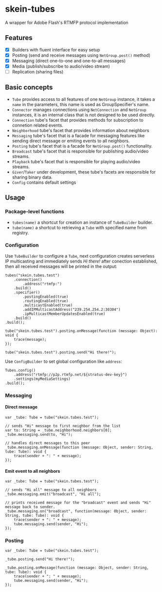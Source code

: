 # skein-tubes

A wrapper for Adobe Flash's RTMFP protocol implementation

## Features

- [x] Builders with fluent interface for easy setup
- [x] Posting (send and receive messages using `NetGroup.post()` method)
- [x] Messaging (direct one-to-one and one-to-all messages)
- [x] Media (publish/subscribe to audio/video stream)
- [ ] Replication (sharing files)

## Basic concepts

* `Tube` provides access to all features of one `NetGroup` instance, it takes a `name` in the parameters, this name is used as GroupSpecifier's name.
* `Connector` manages connections using `NetConnection` and `NetGroup` instances, it is an internal class that is not designed to be used directly.
* `Connection` tube's facet that provides methods for subscription to connetion related events.
* `Neighborhood` tube's facet that provides information about neighbors
* `Messaging` tube's facet that is a facade for messaging features like sending direct message or emiting events to all neighbors.
* `Posting` tube's facet that is a facade for `NetGroup.post()` functionality.
* `Broadcast` tube's facet that is responsible for publishing audio/video streams.
* `Playback` tube's facet that is responsible for playing audio/video streams.
* `Giver`/`Taker` under development, these tube's facets are responsible for sharing binary data.
* `Config` contains default settings 

## Usage

### Package-level functions

* `tubes(name)` a shortcut for creation an instance of `TubeBuilder` builder.
* `tube(name)` a shortcut to retrieving a `Tube` with specified name from registry.

### Configuration

Use `TubeBuilder` to configure a `Tube`, next configuration creates serverless IP multicasting and immediately sends _Hi there!_ after conection established, then all received messages will be printed in the output:

```as3
tubes("skein.tubes.test")
    .connection()
        .address("rtmfp:")
    .build()
    .specifier()
        .postingEnabled(true)
        .routingEnabled(true)
        .multicastEnabled(true)
        .addIPMulticastAddress("239.254.254.2:30304")
        .ipMulticastMemberUpdatesEnabled(true)
    .build()
.build();

tube("skein.tubes.test").posting.onMessage(function (message: Object): void {
    trace(message);
});

tube("skein.tubes.test").posting.send("Hi there!");

```

Use `ConfigBuilder` to set global configuration like `address`:

```as3
Tubes.config()
    .address("rtmfp://p2p.rtmfp.net/${stratus-dev-key}")
    .settings(myMediaSettings)
.build();
```

### Messaging

#### Direct message

```as3
var _tube: Tube = tube("skein.tubes.test");

// sends "Hi" message to first neighbor from the list
var to: String = _tube.neighborhood.neighbors[0];
_tube.messaging.send(to, "Hi");

// handles direct messages to this peer
_tube.messaging.onMessage(function (message: Object, sender: String, tube: Tube): void {
    trace(sender + ": " + message);
});
```

#### Emit event to all neighbors

```as3
var _tube: Tube = tube("skein.tubes.test");

// sends "Hi all" message to all neighbors 
_tube.messaging.emit("broadcast", "Hi all");

// prints received message for the "broadcast" event and sends "Hi" message back to sender.
_tube.messaging.on("broadcast", function(message: Object, sender: String, tube: Tube): void {
    trace(sender + ": " + message);
    tube.messaging.send(sender, "Hi");
});
```

### Posting

```as3
var _tube: Tube = tube("skein.tubes.test");

_tube.posting.send("Hi there!");

_tube.posting.onMessage(function (message: Object, sender: String, tube: Tube): void {
    trace(sender + ": " + message);
    tube.messaging.send(sender, "Hi");
});

```
